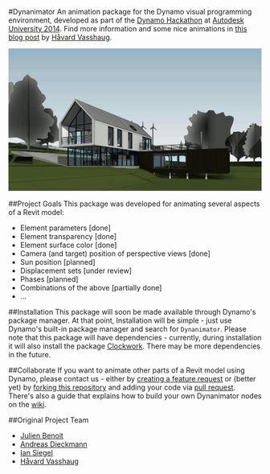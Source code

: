 #Dynanimator
An animation package for the Dynamo visual programming environment, developed as part of the [Dynamo Hackathon](https://www.hackerleague.org/hackathons/autodesk-university-2014-dynamo-hackathon) at [Autodesk University 2014](http://au.autodesk.com). Find more information and some nice animations in [this blog post](http://vasshaug.net/2014/12/18/animate-design-iterations-in-revit-with-dynamo/) by [Håvard Vasshaug](https://github.com/vasshaug).

﻿![Image](samples/rac_basic_sample_project/From%20Yard.gif)

##Project Goals
This package was developed for animating several aspects of a Revit model:
- Element parameters [done]
- Element transparency [done]
- Element surface color [done]
- Camera (and target) position of perspective views [done]
- Sun position [planned]
- Displacement sets [under review]
- Phases [planned]
- Combinations of the above [partially done]
- ...
 
##Installation
This package will soon be made available through Dynamo's package manager. At that point, Installation will be simple - just use Dynamo's built-in package manager and search for ```Dynanimator```.
Please note that this package will have dependencies - currently, during installation it will also install the package [Clockwork](https://github.com/CAAD-RWTH/ClockworkForDynamo). There may be more dependencies in the future.

##Collaborate
If you want to animate other parts of a Revit model using Dynamo, please contact us - either by [creating a feature request](https://github.com/andydandy74/Dynanimator/issues) or (better yet) by [forking this repository](https://help.github.com/articles/fork-a-repo/) and adding your code via [pull request](https://help.github.com/articles/using-pull-requests/). There's also a guide that explains how to build your own Dynanimator nodes on the [wiki](https://github.com/BadMonkeysInc/Dynanimator/wiki/How-To-Make-a-New-Dynanimator-Node).

##Original Project Team
- [Julien Benoit](https://github.com/jbenoit44)
- [Andreas Dieckmann](https://github.com/andydandy74)
- [Ian Siegel](https://github.com/IanSiegelKPF)
- [Håvard Vasshaug](https://github.com/vasshaug)

